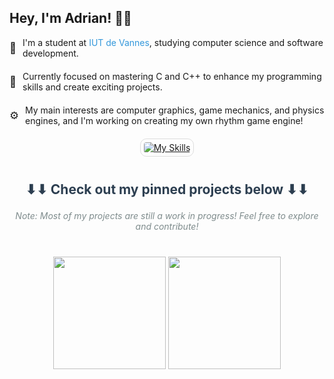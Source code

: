 <h2>
    Hey, I'm Adrian! 👋🏻
</h2>

<div style="display: flex; align-items: center; margin-bottom: 20px;">
    <span style="font-size: 1.2em; margin-right: 10px;">💼</span>
    <span>I'm a student at <a href="https://www.iutvannes.fr/" target="_blank" style="color: #3498db; text-decoration: none;">IUT de Vannes</a>, studying computer science and software development.</span>
</div>

<div style="display: flex; align-items: center; margin-bottom: 20px;">
    <span style="font-size: 1.2em; margin-right: 10px;">🌱</span>
    <span>Currently focused on mastering C and C++ to enhance my programming skills and create exciting projects.</span>
</div>

<div style="display: flex; align-items: center; margin-bottom: 20px;">
    <span style="font-size: 1.2em; margin-right: 10px;">⚙️</span>
    <span>My main interests are computer graphics, game mechanics, and physics engines, and I'm working on creating my own rhythm game engine!</span>
</div>

<div align="center">
    <a href="https://skillicons.dev" target="_blank">
        <img src="https://skillicons.dev/icons?i=java,python,c,cpp,git,mysql" alt="My Skills" style="border-radius: 10px; border: 1px solid #ddd; padding: 5px;" />
    </a>
</div>

<h3 align="center" style="margin-top: 40px; font-size: 1.5em; color: #2c3e50;">
    ⬇⬇ Check out my pinned projects below ⬇⬇
</h3>

<p align="center" style="font-style: italic; color: #7f8c8d;">
    <i>Note: Most of my projects are still a work in progress! Feel free to explore and contribute!</i>
</p>

<div align="center" style="margin-top: 40px;">
    <img height="180em" src="https://github-readme-stats-eight-theta.vercel.app/api?username=ChiroYuPy&show_icons=true&theme=dark&include_all_commits=true&locale=fr" />
    <img height="180em" src="https://github-readme-stats.vercel.app/api/top-langs/?username=ChiroYuPy&layout=compact&theme=dark" />
</div>
